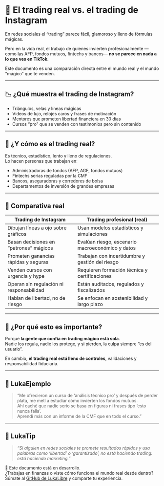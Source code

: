 # 🏦 El trading real vs. el trading de Instagram

En redes sociales el “trading” parece fácil, glamoroso y lleno de fórmulas mágicas.

Pero en la vida real, el trabajo de quienes invierten profesionalmente —como las AFP, fondos mutuos, fintechs y bancos— **no se parece en nada a lo que ves en TikTok**.

Este documento es una comparación directa entre el mundo real y el mundo “mágico” que te venden.

---

## 📉 ¿Qué muestra el trading de Instagram?

- Triángulos, velas y líneas mágicas
- Videos de lujo, relojes caros y frases de motivación
- Mentores que prometen libertad financiera en 30 días
- Cursos “pro” que se venden con testimonios pero sin contenido

---

## 🧠 ¿Y cómo es el trading real?

Es técnico, estadístico, lento y lleno de regulaciones.  
Lo hacen personas que trabajan en:

- Administradoras de fondos (AFP, AGF, fondos mutuos)
- Fintechs serias reguladas por la CMF
- Bancos, aseguradoras y corredores de bolsa
- Departamentos de inversión de grandes empresas

---

## 🧾 Comparativa real

| Trading de Instagram                     | Trading profesional (real)                        |
|------------------------------------------|---------------------------------------------------|
| Dibujan líneas a ojo sobre gráficos      | Usan modelos estadísticos y simulaciones          |
| Basan decisiones en “patrones” mágicos   | Evalúan riesgo, escenario macroeconómico y datos  |
| Prometen ganancias rápidas y seguras     | Trabajan con incertidumbre y gestión del riesgo   |
| Venden cursos con urgencia y hype        | Requieren formación técnica y certificaciones     |
| Operan sin regulación ni responsabilidad | Están auditados, regulados y fiscalizados         |
| Hablan de libertad, no de riesgo         | Se enfocan en sostenibilidad y largo plazo        |

---

## 🧘 ¿Por qué esto es importante?

Porque **la gente que confía en trading mágico está sola**.  
Nadie los regula, nadie los protege, y si pierden, la culpa siempre “es del usuario”.

En cambio, **el trading real está lleno de controles**, validaciones y responsabilidad fiduciaria.

---

## 💬 LukaEjemplo

> “Me ofrecieron un curso de ‘análisis técnico pro’ y después de perder plata, me metí a estudiar cómo invierten los fondos mutuos.  
> Ahí caché que nadie serio se basa en figuras ni frases tipo ‘esto nunca falla’.  
> Aprendí más con un informe de la CMF que en todo el curso.”

---

## 🧠 LukaTip

> *“Si alguien en redes sociales te promete resultados rápidos y usa palabras como ‘libertad’ o ‘garantizado’, no está haciendo trading: está haciendo marketing.”*

📌 Este documento está en desarrollo.  
¿Trabajas en finanzas o viste cómo funciona el mundo real desde dentro? Súmate al [GitHub de LukaLibre](https://github.com/tuusuario/lukalibre) y comparte tu experiencia.
